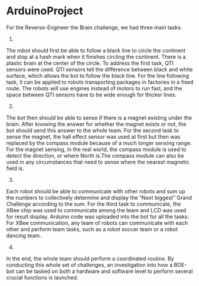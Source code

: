 # ArduinoProject

For the Reverse-Engineer the Brain challenge, we had three main tasks. 

1. 
The robot should first be able to follow a black line to circle the continent and stop at a hash mark when 
it finishes circling the continent. There is a plastic brain at the center of the circle. To address the 
first task, QTI sensors were used. QTI sensors tell the difference between black and white surface, which 
allows the bot to follow the black line. For the line following task, it can be applied to robots transporting 
packages in factories in a fixed route. The robots will use engines instead of motors to run fast, and the 
space between QTI sensors have to be wide enough for thicker lines.

2. 
The bot then should be able to sense if there is a magnet existing under the brain. After knowing the answer 
for whether the magnet exists or not, the bot should send this answer to the whole team. For the second task 
to sense the magnet, the hall effect sensor was used at first but then was replaced by the compass module because 
of a much longer sensing range. For the magnet sensing, in the real world, the compass module is used to detect 
the direction, or where North is.The compass module can also be used in any circumstances that need to sense where 
the nearest magnetic field is.

3. 
Each robot should be able to communicate with other robots and sum up the numbers to collectively determine 
and display the “Next biggest” Grand Challenge according to the sum. For the third task to communicate, the XBee 
chip was used to communicate among the team and LCD was used for result display. Arduino code was uploaded into 
the bot for all the tasks. For XBee communication, any team of robots can communicate with each other and perform 
team tasks, such as a robot soccer team or a robot dancing team.

4. 
In the end, the whole team should perform a coordinated routine. By conducting this whole set of challenges, 
an investigation into how a BOE-bot can be tasked on both a hardware and software level to perform several crucial 
functions is launched.

